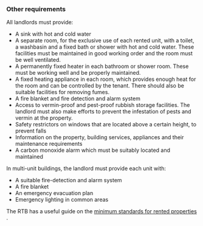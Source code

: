 ###  Other requirements

All landlords must provide:

  * A sink with hot and cold water 
  * A separate room, for the exclusive use of each rented unit, with a toilet, a washbasin and a fixed bath or shower with hot and cold water. These facilities must be maintained in good working order and the room must be well ventilated. 
  * A permanently fixed heater in each bathroom or shower room. These must be working well and be properly maintained. 
  * A fixed heating appliance in each room, which provides enough heat for the room and can be controlled by the tenant. There should also be suitable facilities for removing fumes. 
  * A fire blanket and fire detection and alarm system 
  * Access to vermin-proof and pest-proof rubbish storage facilities. The landlord must also make efforts to prevent the infestation of pests and vermin at the property. 
  * Safety restrictors on windows that are located above a certain height, to prevent falls 
  * Information on the property, building services, appliances and their maintenance requirements 
  * A carbon monoxide alarm which must be suitably located and maintained 

In multi-unit buildings, the landlord must provide each unit with:

  * A suitable fire-detection and alarm system 
  * A fire blanket 
  * An emergency evacuation plan 
  * Emergency lighting in common areas 

The RTB has a useful guide on the [ minimum standards for rented properties
](https://www.rtb.ie/images/uploads/general/Minimum_Standards_and_Fire_Safety_Leaflet_v3_2021_Final.pdf)
.

